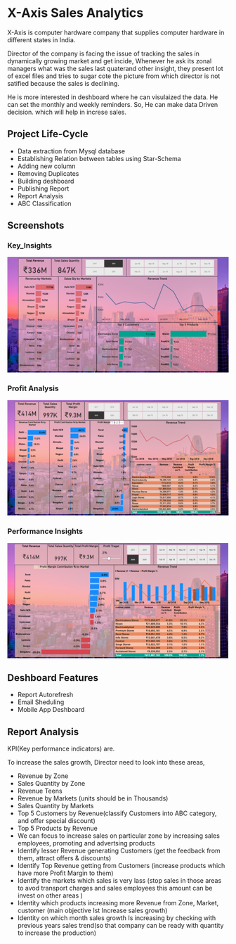 
# X-Axis Sales Analytics

X-Axis is computer hardware company that supplies computer hardware in different
states in India.

Director of the company is facing the issue of tracking the sales in dynamically growing market and get incide, Whenever he ask its zonal managers what was the sales last quaterand other insight, they present lot of excel files and tries to sugar cote the picture from which director is not satified 
because the sales is declining.

He is more interested in deshboard where he can visulaized the data. He can set the monthly and weekly reminders.
So, He can make data Driven decision. which will help in increse sales.






















































## Project Life-Cycle

- Data extraction from Mysql database
- Establishing Relation between tables using Star-Schema
- Adding new column
- Removing Duplicates
- Building deshboard
- Publishing Report
- Report Analysis
- ABC Classification




## Screenshots
### Key_Insights
![App Screenshot](https://github.com/yadavruchirmail/PowerBi---X-axis-Computer-Hardware/blob/main/Deshboard_Screenshot/Key_Insights.png)
### Profit Analysis
![App Screenshot](https://github.com/yadavruchirmail/PowerBi---X-axis-Computer-Hardware/blob/main/Deshboard_Screenshot/Profit%20Analysis.png)
### Performance Insights
![App Screenshot](https://github.com/yadavruchirmail/PowerBi---X-axis-Computer-Hardware/blob/main/Deshboard_Screenshot/Performance%20Insights.png)


## Deshboard Features

 - Report Autorefresh
 - Email Sheduling
 - Mobile App Deshboard
## Report Analysis
KPI(Key performance indicators) are.

To increase the sales growth, Director need to look into these areas,
- Revenue by Zone
- Sales Quantity by Zone
- Revenue Teens
- Revenue by Markets (units should be in Thousands)
- Sales Quantity by Markets
- Top 5 Customers by Revenue(classify Customers into ABC category, and offer special discount)
- Top 5 Products by Revenue
- We can focus to increase sales on particular zone by increasing sales employees, promoting and advertsing products
- Identify lesser Revenue generating Customers (get the feedback from them, attract offers & discounts)
- Identify Top Revenue getting from Customers (increase products which have more Profit Margin to them)
- Identify the markets which sales is very lass (stop sales in those areas to avod transport charges and sales employees this amount can be invest on other areas )
- Identity which products increasing more Revenue from Zone, Market, customer (main objective Ist Increase sales growth)
-  Identity on which month sales growth Is increasing by checking with previous years sales trend(so that company can be ready with quantity to increase the production)

